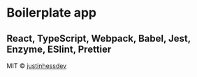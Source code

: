 # Boilerplate app 

## React, TypeScript, Webpack, Babel, Jest, Enzyme, ESlint, Prettier

MIT © [justinhessdev](https://github.com/justinhessdev)

